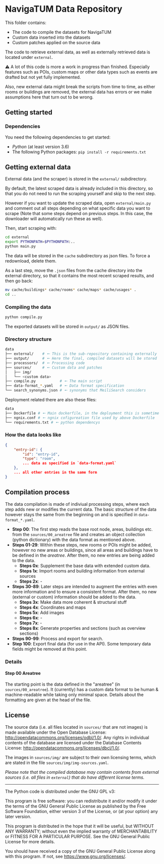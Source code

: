 # NavigaTUM Data Repository

This folder contains:

- The code to compile the datasets for NavigaTUM
- Custom data inserted into the datasets
- Custom patches applied on the source data

The code to retrieve external data, as well as externally retrieved data is located under `external`.

⚠️ A lot of this code is more a work in progress than finished. Especially features such as POIs, custom maps or other data types such as events are drafted but not yet fully implemented.

Also, new external data might break the scripts from time to time, as either rooms or buildings are removed, the external data has errors or we make assumptions here that turn out to be wrong.

## Getting started

### Dependencies

You need the following dependencies to get started:

- _Python_ (at least version 3.6)
- The following Python packages:
  `pip install -r requirements.txt`

## Getting external data

External data (and the scraper) is stored in the `external/` subdirectory.

By default, the latest scraped data is already included in this directory, so that you do not need
to run the scraping yourself and skip to the next step.

However if you want to update the scraped data, open `external/main.py` and comment out all
steps depending on what specific data you want to scrape (Note that some steps depend on previous
steps. In this case, the downloader will automatically run these as well).

Then, start scraping with:

```bash
cd external
export PYTHONPATH=$PYTHONPATH:..
python main.py
```

The data will be stored in the `cache` subdirectory as json files. To force a redownload, delete them.

As a last step, move the `.json` files from the cache directory into the external directory, so that
it contains the most recent scraped results, and then go back:

```bash
mv cache/buildings* cache/rooms* cache/maps* cache/usages* .
cd ..
```

### Compiling the data

```bash
python compile.py
```

The exported datasets will be stored in `output/` as JSON files.

### Directory structure

```bash
data
├── external/    # 🠔 This is the sub-repository containing externally retrieved data
├── output/      # 🠔 Here the final, compiled datasets will be stored
├── processors/  # 🠔 Processing code
├── sources/     # 🠔 Custom data and patches
│   ├── img/
│   └── <custom data>
├── compile.py           # 🠔 The main script
├── data-format_*.yaml   # 🠔 Data format specification
└── search_synonyms.json # 🠔 synonyms that MeiliSearch considers
```

Deployment related there are also these files:

```bash
data
├── Dockerfile # 🠔 Main dockerfile, in the deployment this is sometimes called the cdn
├── ngnix.conf # 🠔 ngnix cofigureation file used by above Dockerfile
└── requirements.txt # 🠔 python dependencys
```

### How the data looks like

```json
{
    "entry-id": {
        "id": "entry-id",
        "type": "room",
        ... data as specified in `data-format.yaml`
    },
    ... all other entries in the same form
}
```

## Compilation process

The data compilation is made of indiviual processing steps, where each step adds new or modifies the current data. The basic structure of the data however stays the same from the beginning on and is specified in `data-format_*.yaml`.

- **Step 00**: The first step reads the base root node, areas, buildings etc. from the
  `sources/00_areatree` file and creates an object collection (python dictionary)
  with the data format as mentioned above.
- **Steps 01-29**: Within these steps, new rooms or POIs might be added, however no
  new areas or buildings, since all areas and buildings have to be defined in the
  _areatree_. After them, no new entries are being added to the data.
  - **Steps 0x**: Supplement the base data with extended custom data.
  - **Steps 1x**: Import rooms and building information from external sources
  - **Steps 2x**: -
- **Steps 30-89**: Later steps are intended to augment the entries with even more
  information and to ensure a consistent format. After them, no new (external or custom)
  information should be added to the data.
  - **Steps 3x**: Make data more coherent & structural stuff
  - **Steps 4x**: Coordinates and maps
  - **Steps 5x**: Add images
  - **Steps 6x**: -
  - **Steps 7x**: -
  - **Steps 8x**: Generate properties and sections (such as overview sections)
- **Steps 90-99**: Process and export for search.
- **Step 100**: Export final data (for use in the API). Some temporary data fields might be removed at this point.

### Details

#### Step 00 Areatree

The starting point is the data defined in the "areatree" (in `sources/00_areatree`).
It (currently) has a custom data format to be human & machine-readable while taking
only minimal space.
Details about the formatting are given at the head of the file.

## License

The source data (i.e. all files located in `sources/` that are not images) is made available under the Open Database License: <http://opendatacommons.org/licenses/odbl/1.0/>. Any rights in individual contents of the database are licensed under the Database Contents License: <http://opendatacommons.org/licenses/dbcl/1.0/>.

The images in `sources/img/` are subject to their own licensing terms, which are stated in the file `sources/img/img-sources.yaml`.

_Please note that the compiled database may contain contents from external sources (i.e. all files in `external`) that do have different license terms._

---

The Python code is distributed under the GNU GPL v3:

This program is free software: you can redistribute it and/or modify
it under the terms of the GNU General Public License as published by
the Free Software Foundation, either version 3 of the License, or
(at your option) any later version.

This program is distributed in the hope that it will be useful,
but WITHOUT ANY WARRANTY; without even the implied warranty of
MERCHANTABILITY or FITNESS FOR A PARTICULAR PURPOSE. See the
GNU General Public License for more details.

You should have received a copy of the GNU General Public License
along with this program. If not, see <https://www.gnu.org/licenses/>.
